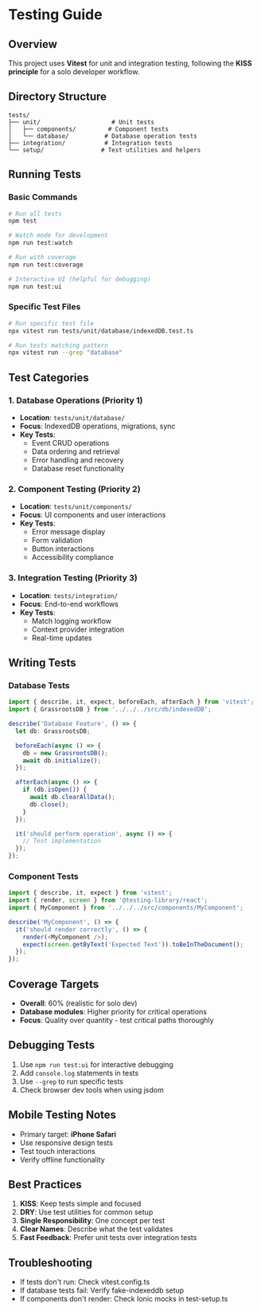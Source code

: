 # Testing Guide

## Overview
This project uses **Vitest** for unit and integration testing, following the **KISS principle** for a solo developer workflow.

## Directory Structure
```
tests/
├── unit/                    # Unit tests
│   ├── components/         # Component tests
│   └── database/          # Database operation tests
├── integration/           # Integration tests
└── setup/                # Test utilities and helpers
```

## Running Tests

### Basic Commands
```bash
# Run all tests
npm test

# Watch mode for development
npm run test:watch

# Run with coverage
npm run test:coverage

# Interactive UI (helpful for debugging)
npm run test:ui
```

### Specific Test Files
```bash
# Run specific test file
npx vitest run tests/unit/database/indexedDB.test.ts

# Run tests matching pattern
npx vitest run --grep "database"
```

## Test Categories

### 1. Database Operations (Priority 1)
- **Location**: `tests/unit/database/`
- **Focus**: IndexedDB operations, migrations, sync
- **Key Tests**:
  - Event CRUD operations
  - Data ordering and retrieval
  - Error handling and recovery
  - Database reset functionality

### 2. Component Testing (Priority 2)
- **Location**: `tests/unit/components/`
- **Focus**: UI components and user interactions
- **Key Tests**:
  - Error message display
  - Form validation
  - Button interactions
  - Accessibility compliance

### 3. Integration Testing (Priority 3)
- **Location**: `tests/integration/`
- **Focus**: End-to-end workflows
- **Key Tests**:
  - Match logging workflow
  - Context provider integration
  - Real-time updates

## Writing Tests

### Database Tests
```typescript
import { describe, it, expect, beforeEach, afterEach } from 'vitest';
import { GrassrootsDB } from '../../../src/db/indexedDB';

describe('Database Feature', () => {
  let db: GrassrootsDB;

  beforeEach(async () => {
    db = new GrassrootsDB();
    await db.initialize();
  });

  afterEach(async () => {
    if (db.isOpen()) {
      await db.clearAllData();
      db.close();
    }
  });

  it('should perform operation', async () => {
    // Test implementation
  });
});
```

### Component Tests
```typescript
import { describe, it, expect } from 'vitest';
import { render, screen } from '@testing-library/react';
import { MyComponent } from '../../../src/components/MyComponent';

describe('MyComponent', () => {
  it('should render correctly', () => {
    render(<MyComponent />);
    expect(screen.getByText('Expected Text')).toBeInTheDocument();
  });
});
```

## Coverage Targets
- **Overall**: 60% (realistic for solo dev)
- **Database modules**: Higher priority for critical operations
- **Focus**: Quality over quantity - test critical paths thoroughly

## Debugging Tests
1. Use `npm run test:ui` for interactive debugging
2. Add `console.log` statements in tests
3. Use `--grep` to run specific tests
4. Check browser dev tools when using jsdom

## Mobile Testing Notes
- Primary target: **iPhone Safari**
- Use responsive design tests
- Test touch interactions
- Verify offline functionality

## Best Practices
1. **KISS**: Keep tests simple and focused
2. **DRY**: Use test utilities for common setup
3. **Single Responsibility**: One concept per test
4. **Clear Names**: Describe what the test validates
5. **Fast Feedback**: Prefer unit tests over integration tests

## Troubleshooting
- If tests don't run: Check vitest.config.ts
- If database tests fail: Verify fake-indexeddb setup
- If components don't render: Check Ionic mocks in test-setup.ts